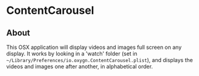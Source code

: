 # ContentCarousel #

## About ##
This OSX application will display videos and images full screen on any display. It works by looking in a 'watch' folder (set in `~/Library/Preferences/io.oxygn.ContentCarousel.plist`), and displays the videos and images one after another, in alphabetical order.
